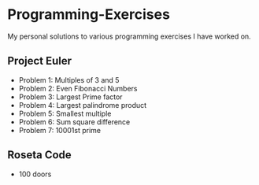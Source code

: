 # Programming-Exercises
My personal solutions to various programming exercises I have worked on.

## Project Euler
* Problem 1: Multiples of 3 and 5
* Problem 2: Even Fibonacci Numbers
* Problem 3: Largest Prime factor
* Problem 4: Largest palindrome product
* Problem 5: Smallest multiple
* Problem 6: Sum square difference
* Problem 7: 10001st prime

## Roseta Code
* 100 doors

